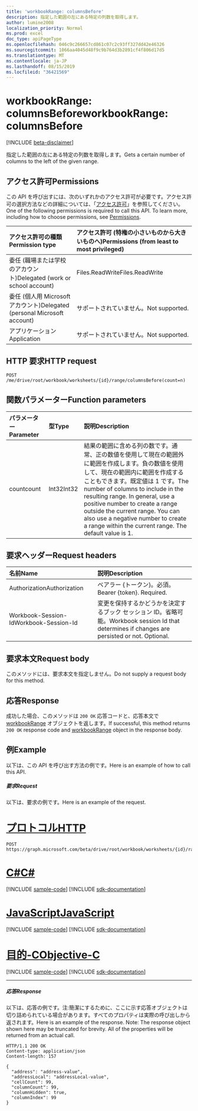 ```yaml
---
title: 'workbookRange: columnsBefore'
description: 指定した範囲の左にある特定の列数を取得します。
author: lumine2008
localization_priority: Normal
ms.prod: excel
doc_type: apiPageType
ms.openlocfilehash: 046c9c266657cd861c07c2c93ff327dd42e46326
ms.sourcegitcommit: 1066aa4045d48f9c9b764d3b2891cf4f806d17d5
ms.translationtype: MT
ms.contentlocale: ja-JP
ms.lasthandoff: 08/15/2019
ms.locfileid: "36421569"
---
```

# <a name="workbookrange-columnsbefore"></a><span data-ttu-id="ebbda-103">workbookRange: columnsBefore</span><span class="sxs-lookup"><span data-stu-id="ebbda-103">workbookRange: columnsBefore</span></span>

[!INCLUDE [beta-disclaimer](../../includes/beta-disclaimer.md)]

<span data-ttu-id="ebbda-104">指定した範囲の左にある特定の列数を取得します。</span><span class="sxs-lookup"><span data-stu-id="ebbda-104">Gets a certain number of columns to the left of the given range.</span></span>

## <a name="permissions"></a><span data-ttu-id="ebbda-105">アクセス許可</span><span class="sxs-lookup"><span data-stu-id="ebbda-105">Permissions</span></span>
<span data-ttu-id="ebbda-p101">この API を呼び出すには、次のいずれかのアクセス許可が必要です。アクセス許可の選択方法などの詳細については、「[アクセス許可](/graph/permissions-reference)」を参照してください。</span><span class="sxs-lookup"><span data-stu-id="ebbda-p101">One of the following permissions is required to call this API. To learn more, including how to choose permissions, see [Permissions](/graph/permissions-reference).</span></span>

|<span data-ttu-id="ebbda-108">アクセス許可の種類</span><span class="sxs-lookup"><span data-stu-id="ebbda-108">Permission type</span></span>      | <span data-ttu-id="ebbda-109">アクセス許可 (特権の小さいものから大きいものへ)</span><span class="sxs-lookup"><span data-stu-id="ebbda-109">Permissions (from least to most privileged)</span></span>              |
|:--------------------|:---------------------------------------------------------|
|<span data-ttu-id="ebbda-110">委任 (職場または学校のアカウント)</span><span class="sxs-lookup"><span data-stu-id="ebbda-110">Delegated (work or school account)</span></span> | <span data-ttu-id="ebbda-111">Files.ReadWrite</span><span class="sxs-lookup"><span data-stu-id="ebbda-111">Files.ReadWrite</span></span>    |
|<span data-ttu-id="ebbda-112">委任 (個人用 Microsoft アカウント)</span><span class="sxs-lookup"><span data-stu-id="ebbda-112">Delegated (personal Microsoft account)</span></span> | <span data-ttu-id="ebbda-113">サポートされていません。</span><span class="sxs-lookup"><span data-stu-id="ebbda-113">Not supported.</span></span>    |
|<span data-ttu-id="ebbda-114">アプリケーション</span><span class="sxs-lookup"><span data-stu-id="ebbda-114">Application</span></span> | <span data-ttu-id="ebbda-115">サポートされていません。</span><span class="sxs-lookup"><span data-stu-id="ebbda-115">Not supported.</span></span> |

## <a name="http-request"></a><span data-ttu-id="ebbda-116">HTTP 要求</span><span class="sxs-lookup"><span data-stu-id="ebbda-116">HTTP request</span></span>
<!-- { "blockType": "ignored" } -->
```http
POST /me/drive/root/workbook/worksheets/{id}/range/columnsBefore(count=n)

```

## <a name="function-parameters"></a><span data-ttu-id="ebbda-117">関数パラメーター</span><span class="sxs-lookup"><span data-stu-id="ebbda-117">Function parameters</span></span>

| <span data-ttu-id="ebbda-118">パラメーター</span><span class="sxs-lookup"><span data-stu-id="ebbda-118">Parameter</span></span>    | <span data-ttu-id="ebbda-119">型</span><span class="sxs-lookup"><span data-stu-id="ebbda-119">Type</span></span>   |<span data-ttu-id="ebbda-120">説明</span><span class="sxs-lookup"><span data-stu-id="ebbda-120">Description</span></span>|
|:---------------|:--------|:----------|
|<span data-ttu-id="ebbda-121">count</span><span class="sxs-lookup"><span data-stu-id="ebbda-121">count</span></span>|<span data-ttu-id="ebbda-122">Int32</span><span class="sxs-lookup"><span data-stu-id="ebbda-122">Int32</span></span>|<span data-ttu-id="ebbda-p102">結果の範囲に含める列の数です。通常、正の数値を使用して現在の範囲外に範囲を作成します。負の数値を使用して、現在の範囲内に範囲を作成することもできます。既定値は 1 です。</span><span class="sxs-lookup"><span data-stu-id="ebbda-p102">The number of columns to include in the resulting range. In general, use a positive number to create a range outside the current range. You can also use a negative number to create a range within the current range. The default value is 1.</span></span>|

## <a name="request-headers"></a><span data-ttu-id="ebbda-127">要求ヘッダー</span><span class="sxs-lookup"><span data-stu-id="ebbda-127">Request headers</span></span>
| <span data-ttu-id="ebbda-128">名前</span><span class="sxs-lookup"><span data-stu-id="ebbda-128">Name</span></span>       | <span data-ttu-id="ebbda-129">説明</span><span class="sxs-lookup"><span data-stu-id="ebbda-129">Description</span></span>|
|:---------------|:----------|
| <span data-ttu-id="ebbda-130">Authorization</span><span class="sxs-lookup"><span data-stu-id="ebbda-130">Authorization</span></span>  | <span data-ttu-id="ebbda-p103">ベアラー {トークン}。必須。</span><span class="sxs-lookup"><span data-stu-id="ebbda-p103">Bearer {token}. Required.</span></span> |
| <span data-ttu-id="ebbda-133">Workbook-Session-Id</span><span class="sxs-lookup"><span data-stu-id="ebbda-133">Workbook-Session-Id</span></span>  | <span data-ttu-id="ebbda-p104">変更を保持するかどうかを決定するブック セッション ID。省略可能。</span><span class="sxs-lookup"><span data-stu-id="ebbda-p104">Workbook session Id that determines if changes are persisted or not. Optional.</span></span>|

## <a name="request-body"></a><span data-ttu-id="ebbda-136">要求本文</span><span class="sxs-lookup"><span data-stu-id="ebbda-136">Request body</span></span>
<span data-ttu-id="ebbda-137">このメソッドには、要求本文を指定しません。</span><span class="sxs-lookup"><span data-stu-id="ebbda-137">Do not supply a request body for this method.</span></span>

## <a name="response"></a><span data-ttu-id="ebbda-138">応答</span><span class="sxs-lookup"><span data-stu-id="ebbda-138">Response</span></span>
<span data-ttu-id="ebbda-139">成功した場合、このメソッドは `200 OK` 応答コードと、応答本文で [workbookRange](../resources/workbookrange.md) オブジェクトを返します。</span><span class="sxs-lookup"><span data-stu-id="ebbda-139">If successful, this method returns `200 OK` response code and [workbookRange](../resources/workbookrange.md) object in the response body.</span></span>

## <a name="example"></a><span data-ttu-id="ebbda-140">例</span><span class="sxs-lookup"><span data-stu-id="ebbda-140">Example</span></span>
<span data-ttu-id="ebbda-141">以下は、この API を呼び出す方法の例です。</span><span class="sxs-lookup"><span data-stu-id="ebbda-141">Here is an example of how to call this API.</span></span>
##### <a name="request"></a><span data-ttu-id="ebbda-142">要求</span><span class="sxs-lookup"><span data-stu-id="ebbda-142">Request</span></span>
<span data-ttu-id="ebbda-143">以下は、要求の例です。</span><span class="sxs-lookup"><span data-stu-id="ebbda-143">Here is an example of the request.</span></span>

# <a name="httptabhttp"></a>[<span data-ttu-id="ebbda-144">プロトコル</span><span class="sxs-lookup"><span data-stu-id="ebbda-144">HTTP</span></span>](#tab/http)
<!-- {
  "blockType": "request",
  "name": "workbookrange_columnsbefore"
}-->
```http
POST https://graph.microsoft.com/beta/drive/root/workbook/worksheets/{id}/range/columnsBefore(count=2)
```
# <a name="ctabcsharp"></a>[<span data-ttu-id="ebbda-145">C#</span><span class="sxs-lookup"><span data-stu-id="ebbda-145">C#</span></span>](#tab/csharp)
[!INCLUDE [sample-code](../includes/snippets/csharp/workbookrange-columnsbefore-csharp-snippets.md)]
[!INCLUDE [sdk-documentation](../includes/snippets/snippets-sdk-documentation-link.md)]

# <a name="javascripttabjavascript"></a>[<span data-ttu-id="ebbda-146">JavaScript</span><span class="sxs-lookup"><span data-stu-id="ebbda-146">JavaScript</span></span>](#tab/javascript)
[!INCLUDE [sample-code](../includes/snippets/javascript/workbookrange-columnsbefore-javascript-snippets.md)]
[!INCLUDE [sdk-documentation](../includes/snippets/snippets-sdk-documentation-link.md)]

# <a name="objective-ctabobjc"></a>[<span data-ttu-id="ebbda-147">目的-C</span><span class="sxs-lookup"><span data-stu-id="ebbda-147">Objective-C</span></span>](#tab/objc)
[!INCLUDE [sample-code](../includes/snippets/objc/workbookrange-columnsbefore-objc-snippets.md)]
[!INCLUDE [sdk-documentation](../includes/snippets/snippets-sdk-documentation-link.md)]

---


##### <a name="response"></a><span data-ttu-id="ebbda-148">応答</span><span class="sxs-lookup"><span data-stu-id="ebbda-148">Response</span></span>
<span data-ttu-id="ebbda-p105">以下は、応答の例です。注:簡潔にするために、ここに示す応答オブジェクトは切り詰められている場合があります。すべてのプロパティは実際の呼び出しから返されます。</span><span class="sxs-lookup"><span data-stu-id="ebbda-p105">Here is an example of the response. Note: The response object shown here may be truncated for brevity. All of the properties will be returned from an actual call.</span></span>
<!-- {
  "blockType": "response",
  "truncated": true,
  "@odata.type": "microsoft.graph.workbookRange"
} -->
```http
HTTP/1.1 200 OK
Content-type: application/json
Content-length: 157

{
  "address": "address-value",
  "addressLocal": "addressLocal-value",
  "cellCount": 99,
  "columnCount": 99,
  "columnHidden": true,
  "columnIndex": 99
}
```
<!-- uuid: 8fcb5dbc-d5aa-4681-8e31-b001d5168d79 
2015-10-25 14:57:30 UTC -->
<!-- {
  "type": "#page.annotation",
  "description": "Example",
  "keywords": "",
  "section": "documentation",
  "tocPath": "",
  "suppressions": [
  ]
}-->
